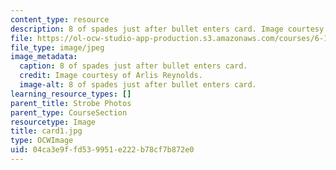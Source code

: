 ```yaml
---
content_type: resource
description: 8 of spades just after bullet enters card. Image courtesy of Arlis Reynolds.
file: https://ol-ocw-studio-app-production.s3.amazonaws.com/courses/6-163-strobe-project-laboratory-fall-2005/04ca3e9ffd539951e222b78cf7b872e0_card1.jpg
file_type: image/jpeg
image_metadata:
  caption: 8 of spades just after bullet enters card.
  credit: Image courtesy of Arlis Reynolds.
  image-alt: 8 of spades just after bullet enters card.
learning_resource_types: []
parent_title: Strobe Photos
parent_type: CourseSection
resourcetype: Image
title: card1.jpg
type: OCWImage
uid: 04ca3e9f-fd53-9951-e222-b78cf7b872e0
---
```

